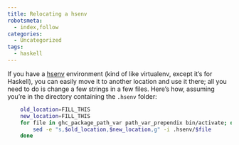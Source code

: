 ```yaml
---
title: Relocating a hsenv
robotsmeta:
  - index,follow
categories:
  - Uncategorized
tags:
  - haskell
---
```

If you have a [hsenv][1] environment (kind of like virtualenv, except it’s for Haskell), you can easily move it to another location and use it there; all you need to do is change a few strings in a few files. Here’s how, assuming you’re in the directory containing the `.hsenv` folder:

 [1]: http://hackage.haskell.org/package/hsenv

```bash
    old_location=FILL_THIS
    new_location=FILL_THIS
    for file in ghc_package_path_var path_var_prependix bin/activate; do
        sed -e "s,$old_location,$new_location,g" -i .hsenv/$file
    done
```
